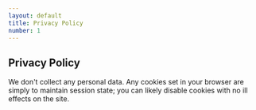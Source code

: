 ```yaml
---
layout: default
title: Privacy Policy
number: 1
---
```


<h2>Privacy Policy</h2>

<p>We don't collect any personal data. Any cookies set in your browser are simply to maintain session state; you can likely disable cookies with no ill effects on the site.</p>
